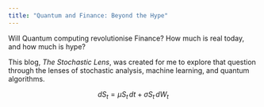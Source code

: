 ```yaml
---
title: "Quantum and Finance: Beyond the Hype"
---
```


Will Quantum computing revolutionise Finance? How much is real today, and how much is hype?

This blog, *The Stochastic Lens*, was created for me to explore that question through the lenses of stochastic analysis, machine learning, and quantum algorithms. 

$$
dS_t = \mu S_t \, dt + \sigma S_t \, dW_t
$$